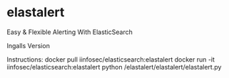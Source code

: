 # elastalert
Easy &amp; Flexible Alerting With ElasticSearch

Ingalls Version

Instructions:
docker pull iinfosec/elasticsearch:elastalert
docker run -it iinfosec/elasticsearch:elastalert python /elastalert/elastalert/elastalert.py
